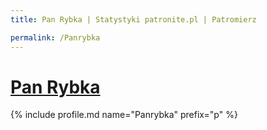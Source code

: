 ```yaml
---
title: Pan Rybka | Statystyki patronite.pl | Patromierz

permalink: /Panrybka
---
```


# [Pan Rybka](https://patronite.pl/Panrybka)

{% include profile.md name="Panrybka" prefix="p" %}
